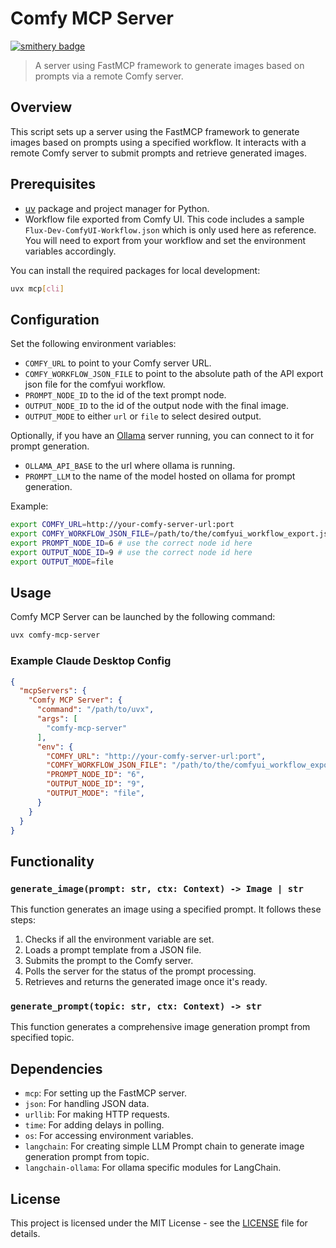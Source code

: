 # Comfy MCP Server

[![smithery badge](https://smithery.ai/badge/@lalanikarim/comfy-mcp-server)](https://smithery.ai/server/@lalanikarim/comfy-mcp-server)

> A server using FastMCP framework to generate images based on prompts via a remote Comfy server.

## Overview

This script sets up a server using the FastMCP framework to generate images based on prompts using a specified workflow. It interacts with a remote Comfy server to submit prompts and retrieve generated images.

## Prerequisites

- [uv](https://docs.astral.sh/uv/) package and project manager for Python.
- Workflow file exported from Comfy UI. This code includes a sample `Flux-Dev-ComfyUI-Workflow.json` which is only used here as reference. You will need to export from your workflow and set the environment variables accordingly.

You can install the required packages for local development:

```bash
uvx mcp[cli]
```

## Configuration

Set the following environment variables:

- `COMFY_URL` to point to your Comfy server URL.
- `COMFY_WORKFLOW_JSON_FILE` to point to the absolute path of the API export json file for the comfyui workflow.
- `PROMPT_NODE_ID` to the id of the text prompt node.
- `OUTPUT_NODE_ID` to the id of the output node with the final image.
- `OUTPUT_MODE` to either `url` or `file` to select desired output.

Optionally, if you have an [Ollama](https://ollama.com) server running, you can connect to it for prompt generation.

- `OLLAMA_API_BASE` to the url where ollama is running.
- `PROMPT_LLM` to the name of the model hosted on ollama for prompt generation.

Example:

```bash
export COMFY_URL=http://your-comfy-server-url:port
export COMFY_WORKFLOW_JSON_FILE=/path/to/the/comfyui_workflow_export.json
export PROMPT_NODE_ID=6 # use the correct node id here
export OUTPUT_NODE_ID=9 # use the correct node id here
export OUTPUT_MODE=file
```

## Usage

Comfy MCP Server can be launched by the following command:

```bash
uvx comfy-mcp-server
```

### Example Claude Desktop Config

```json
{
  "mcpServers": {
    "Comfy MCP Server": {
      "command": "/path/to/uvx",
      "args": [
        "comfy-mcp-server"
      ],
      "env": {
        "COMFY_URL": "http://your-comfy-server-url:port",
        "COMFY_WORKFLOW_JSON_FILE": "/path/to/the/comfyui_workflow_export.json",
        "PROMPT_NODE_ID": "6",
        "OUTPUT_NODE_ID": "9",
        "OUTPUT_MODE": "file",
      }
    }
  }
}

```

## Functionality

### `generate_image(prompt: str, ctx: Context) -> Image | str`

This function generates an image using a specified prompt. It follows these steps:

1. Checks if all the environment variable are set.
2. Loads a prompt template from a JSON file.
3. Submits the prompt to the Comfy server.
4. Polls the server for the status of the prompt processing.
5. Retrieves and returns the generated image once it's ready.

### `generate_prompt(topic: str, ctx: Context) -> str`

This function generates a comprehensive image generation prompt from specified topic.

## Dependencies

- `mcp`: For setting up the FastMCP server.
- `json`: For handling JSON data.
- `urllib`: For making HTTP requests.
- `time`: For adding delays in polling.
- `os`: For accessing environment variables.
- `langchain`: For creating simple LLM Prompt chain to generate image generation prompt from topic.
- `langchain-ollama`: For ollama specific modules for LangChain.

## License

This project is licensed under the MIT License - see the [LICENSE](https://github.com/lalanikarim/comfy-mcp-server/blob/main/LICENSE) file for details.
